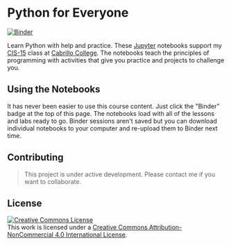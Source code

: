 # Python for Everyone

[![Binder](https://mybinder.org/badge_logo.svg)](https://mybinder.org/v2/gh/mike-matera/python-for-everyone/main?urlpath=lab)

Learn Python with help and practice. These [Jupyter](https://jupyter.org/)
notebooks support my [CIS-15](https://www.lifealgorithmic.com/cis-15/index.html)
class at [Cabrillo College](https://www.cabrillo.edu/). The notebooks teach the
principles of programming with activities that give you practice and projects to
challenge you.

## Using the Notebooks

It has never been easier to use this course content. Just click the "Binder"
badge at the top of this page. The notebooks load with all of the lessons and
labs ready to go. Binder sessions aren't saved but you can download individual
notebooks to your computer and re-upload them to Binder next time. 

## Contributing

> This project is under active development. Please contact me if you want to
> collaborate. 

## License 

<a rel="license" href="http://creativecommons.org/licenses/by-nc/4.0/"><img
alt="Creative Commons License" style="border-width:0"
src="https://i.creativecommons.org/l/by-nc/4.0/88x31.png" /></a><br />This work
is licensed under a <a rel="license"
href="http://creativecommons.org/licenses/by-nc/4.0/">Creative Commons
Attribution-NonCommercial 4.0 International License</a>.
